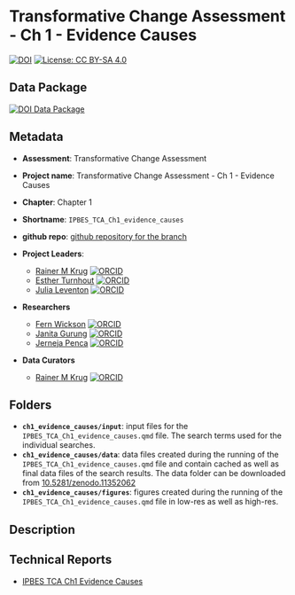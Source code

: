 # Transformative Change Assessment - Ch 1 - Evidence Causes

[![DOI](https://zenodo.org/badge/DOI/99.9999/zenodo.9999999.svg)](https://doi.org/99.9999/zenodo.9999999)
[![License: CC BY-SA 4.0](https://img.shields.io/badge/License-CC_BY--SA_4.0-lightgrey.svg)](https://creativecommons.org/licenses/by-sa/4.0/)

## Data Package

[![DOI Data Package](https://zenodo.org/badge/DOI/10.5281/zenodo.11447149.svg)](https://doi.org/10.5281/zenodo.11389148)

## Metadata

- **Assessment**: Transformative Change Assessment
- **Project name**: Transformative Change Assessment - Ch 1 - Evidence Causes
- **Chapter**: Chapter 1
- **Shortname**: `IPBES_TCA_Ch1_evidence_causes`
- **github repo**: [github repository for the branch](https://github.com/IPBES-Data/IPBES_TCA_Corpus/tree/DMR_final)

- **Project Leaders**:
  - [Rainer M Krug](mailto:Rainer.Krug@uct.ch,Rainer@krugs.de) [![ORCID](https://orcid.org/sites/default/files/images/orcid_16x16.png)](https://orcid.org/0000-0002-7490-0066)
  - [Esther Turnhout](mailto:e.turnhout@utwente.nl) [![ORCID](https://orcid.org/sites/default/files/images/orcid_16x16.png)](https://orcid.org/0000-0002-2190-2076)
  - [Julia Leventon](mailto:leventon.j@czechglobe.cz) [![ORCID](https://orcid.org/sites/default/files/images/orcid_16x16.png)](https://orcid.org/0000-0002-2447-8522)

- **Researchers**
  - [Fern Wickson](mailto:fern.wickson@uit.no) [![ORCID](https://orcid.org/sites/default/files/images/orcid_16x16.png)](https://orcid.org/0000-0002-2841-4155)
  - [Janita Gurung](mailto:janita.gurung@icimod.org) [![ORCID](https://orcid.org/sites/default/files/images/orcid_16x16.png)](https://orcid.org/0000-0003-1053-4412)
  - [Jerneja Penca](mailto:Jerneja.Penca@zrs-kp.si) [![ORCID](https://orcid.org/sites/default/files/images/orcid_16x16.png)](https://orcid.org/0000-0002-2817-3443)

- **Data Curators**
  - [Rainer M Krug](mailto:Rainer.Krug@uct.ch,Rainer@krugs.de) [![ORCID](https://orcid.org/sites/default/files/images/orcid_16x16.png)](https://orcid.org/0000-0002-7490-0066)

## Folders

- **`ch1_evidence_causes/input`**: input files for the `IPBES_TCA_Ch1_evidence_causes.qmd` file. The search terms used for the individual searches.
- **`ch1_evidence_causes/data`**: data files created during the running of the `IPBES_TCA_Ch1_evidence_causes.qmd` file and contain cached as well as final data files of the search results. The data folder can be downloaded from [10.5281/zenodo.11352062](https://doi.org/10.5281/zenodo.11352062)
- **`ch1_evidence_causes/figures`**: figures created during the running of the `IPBES_TCA_Ch1_evidence_causes.qmd` file in low-res as well as high-res.

## Description

## Technical Reports

- [IPBES TCA Ch1 Evidence Causes](IPBES_TCA_Ch1_evidence_causes.html)
